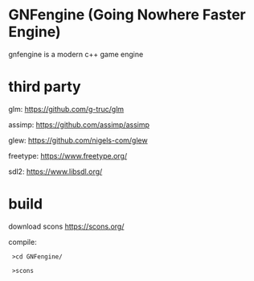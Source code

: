 # GNFengine (Going Nowhere Faster Engine)
gnfengine is a modern c++ game engine


# third party

glm:  https://github.com/g-truc/glm

assimp: https://github.com/assimp/assimp

glew: https://github.com/nigels-com/glew

freetype: https://www.freetype.org/

sdl2: https://www.libsdl.org/


# build

download scons https://scons.org/ 

compile:

<code> >cd GNFengine/ </code>

<code> >scons </code>
